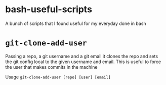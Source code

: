 # bash-useful-scripts
A bunch of scripts that I found useful for my everyday done in bash

# `git-clone-add-user`
Passing a repo, a git username and a git email it clones the repo and sets the
git config local to the given username and email. This is useful to force the
user that makes commits in the machine

Usage `git-clone-add-user [repo] [user] [email]`
